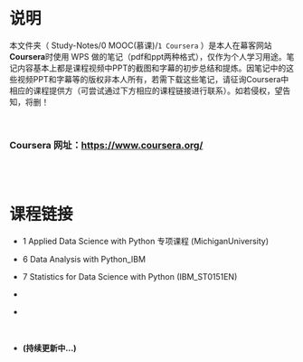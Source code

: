 # 说明
本文件夹（ Study-Notes/0 MOOC(慕课)/`1 Coursera` ）是本人在幕客网站**Coursera**时使用 WPS 做的笔记（pdf和ppt两种格式），仅作为个人学习用途。笔记内容基本上都是课程视频中PPT的截图和字幕的初步总结和提炼。因笔记中的这些视频PPT和字幕等的版权非本人所有，若需下载这些笔记，请征询Coursera中相应的课程提供方（可尝试通过下方相应的课程链接进行联系）。如若侵权，望告知，将删！

<br>

### Coursera 网址：https://www.coursera.org/

<br>
<br>


# 课程链接
* 1 <a href="https://www.coursera.org/specializations/data-science-python" style="text-decoration:none">Applied Data Science with Python 专项课程 (MichiganUniversity)</a>

* 6 <a href="https://www.coursera.org/learn/data-analysis-with-python" style="text-decoration:none">Data Analysis with Python_IBM</a>

* 7 <a href="https://www.coursera.org/learn/statistics-for-data-science-python" style="text-decoration:none">Statistics for Data Science with Python (IBM_ST0151EN)</a>

* <a href="" style="text-decoration:none"></a>

* <a href="" style="text-decoration:none"></a>

<br>

* **(持续更新中...)**
